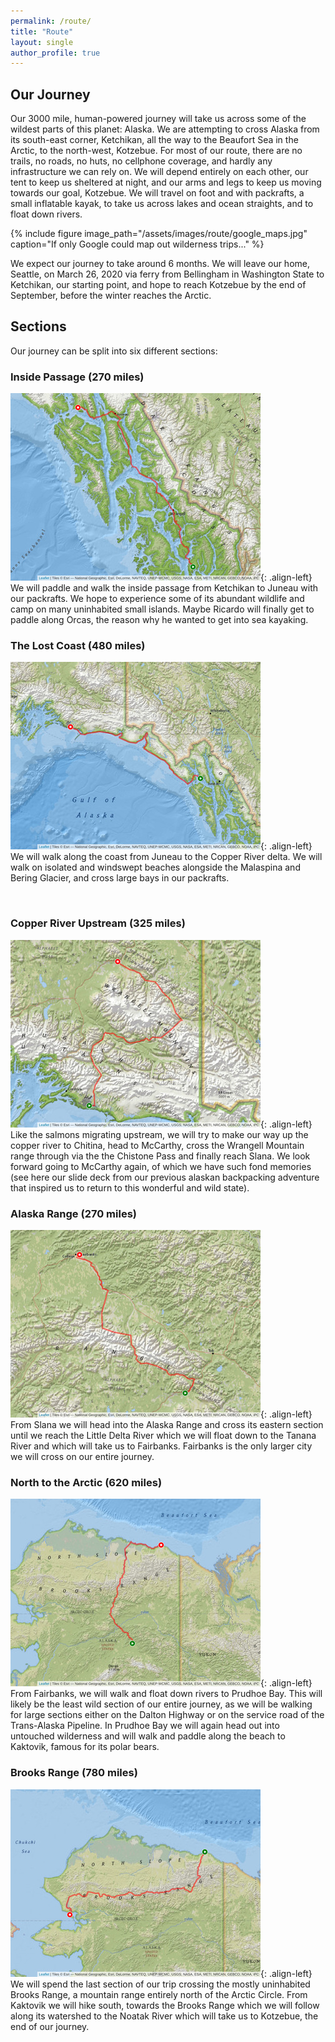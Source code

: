```yaml
---
permalink: /route/
title: "Route"
layout: single
author_profile: true
---
```


## Our Journey
Our 3000 mile, human-powered journey will take us  across some of the wildest parts of this planet: Alaska. We are attempting to cross Alaska from its south-east corner, Ketchikan, all the way to the Beaufort Sea in the Arctic, to the north-west, Kotzebue. For most of our route, there are no trails, no roads, no huts, no cellphone coverage, and hardly any infrastructure we can rely on. We will depend entirely on each other, our tent to keep us sheltered at night, and our arms and legs to keep us moving towards our goal, Kotzebue. We will travel on foot and with packrafts, a small inflatable kayak, to take us across lakes and ocean straights, and to float down rivers. 
 
{% include figure image_path="/assets/images/route/google_maps.jpg" caption="If only Google could map out wilderness trips..." %}
 
We expect our journey to take around 6 months. We will leave our home, Seattle, on March 26, 2020 via ferry from Bellingham in Washington State to Ketchikan, our starting point, and hope to reach Kotzebue by the end of September, before the winter reaches the Arctic.
 
## Sections
Our journey can be split into six different sections:

### Inside Passage (270 miles)
![](/assets/images/route/00_section.jpg){: .align-left}
We will paddle and walk the inside passage from Ketchikan to Juneau with our packrafts. We hope to experience some of its abundant wildlife and camp on many uninhabited small islands. Maybe Ricardo will finally get to paddle along Orcas, the reason why he wanted to get into sea kayaking.

### The Lost Coast (480 miles) 
![](/assets/images/route/01_section.jpg){: .align-left}
We will walk along the coast from Juneau to the Copper River delta. We will walk on isolated and windswept beaches alongside the Malaspina and Bering Glacier, and cross large bays in our packrafts.


 <br>

### Copper River Upstream (325 miles)
![](/assets/images/route/02_section.jpg){: .align-left}
Like the salmons migrating upstream, we will try to make our way up the copper river to Chitina, head to McCarthy, cross the Wrangell Mountain range through via the  the Chistone Pass and finally reach Slana. We look forward going to McCarthy again, of which we have such fond memories (see here our slide deck from our previous alaskan backpacking adventure that inspired us to return to this wonderful and wild state).

### Alaska Range (270 miles)
![](/assets/images/route/03_section.jpg){: .align-left}
From Slana we will head into the Alaska Range and cross its eastern section until we reach the Little Delta River which we will float down to the Tanana River and which will take us to Fairbanks. Fairbanks is the only larger city we will cross on our entire journey.

### North to the Arctic (620 miles)
![](/assets/images/route/04_section.jpg){: .align-left}
From Fairbanks, we will walk and float down rivers to Prudhoe Bay. This will likely be the least wild section of our entire journey, as we will be walking for large sections either on the Dalton Highway or on the service road of the Trans-Alaska Pipeline. In Prudhoe Bay we will again head out into untouched wilderness and will walk and paddle along the beach to Kaktovik, famous for its polar bears.

### Brooks Range (780 miles)
![](/assets/images/route/05_section.jpg){: .align-left}
We will spend the last section of our trip crossing the mostly uninhabited Brooks Range, a mountain range entirely north of the Arctic Circle. From Kaktovik we will hike south, towards the Brooks Range which we will follow along its watershed to the Noatak River which will take us to Kotzebue, the end of our journey.
